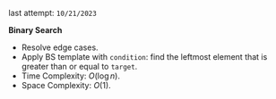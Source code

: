 last attempt: `10/21/2023`

**Binary Search**
- Resolve edge cases. 
- Apply BS template with `condition`: find the leftmost element that is greater than or equal to `target`. 
- Time Complexity: $O(\log n)$. 
- Space Complexity: $O(1)$. 